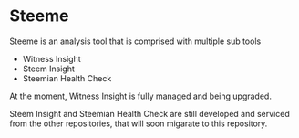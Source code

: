 # Steeme
Steeme is an analysis tool that is comprised with multiple sub tools
- Witness Insight
- Steem Insight
- Steemian Health Check

At the moment, Witness Insight is fully managed and being upgraded.

Steem Insight and Steemian Health Check are still developed and serviced from the other repositories, that will soon migarate to this repository.

